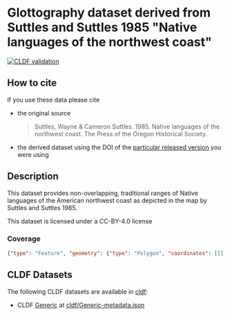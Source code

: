 # Glottography dataset derived from Suttles and Suttles 1985 "Native languages of the northwest coast"

[![CLDF validation](https://github.com/Glottography/suttles1985northwest/workflows/CLDF-validation/badge.svg)](https://github.com/Glottography/suttles1985northwest/actions?query=workflow%3ACLDF-validation)

## How to cite

If you use these data please cite
- the original source
  > Suttles, Wayne & Cameron Suttles. 1985. Native languages of the northwest coast. The Press of the Oregon Historical Society.
- the derived dataset using the DOI of the [particular released version](../../releases/) you were using

## Description


This dataset provides non-overlapping, traditional ranges of Native languages of the American northwest coast as depicted in the map by Suttles and Suttles 1985.

This dataset is licensed under a CC-BY-4.0 license




### Coverage

```geojson
{"type": "Feature", "geometry": {"type": "Polygon", "coordinates": [[[-155.8, 38.5], [-155.8, 67.5], [-110.0, 67.5], [-110.0, 38.5], [-155.8, 38.5]]]}, "properties": {}}
```


## CLDF Datasets

The following CLDF datasets are available in [cldf](cldf):

- CLDF [Generic](https://github.com/cldf/cldf/tree/master/modules/Generic) at [cldf/Generic-metadata.json](cldf/Generic-metadata.json)